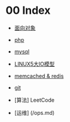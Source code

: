# 00 Index


* [面向对象](/oop.md)

* [php](/oop.md)

* [mysql](/oop.md)

* [LINUX5大IO模型](/oop.md)

* [memcached & redis](/note-index.md)

* [git](git/index.md)
* [算法] LeetCode
* [运维] (/ops.md)
